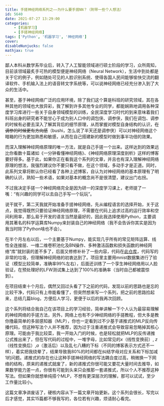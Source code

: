 ```yaml
---
title: 手搓神经网络系列之——为什么要手搓NN？（附带一些个人想法）
id: 5640
date: 2021-07-27 13:29:00
categories:
    - [机器学习]
    - [手搓神经网络]
tags: ['Python', '机器学习', '神经网络']
cover: 
disableNunjucks: false
mathjax: true
---
```


鄙人本科从数学系毕业后，转入了人工智能领域进行硕士阶段的学习，众所周知，目前该领域最炙手可热的模型便是神经网络（Neural Network），生活中到处都是关于它的例子，例如随处可见的人脸识别系统、使得各国人民间能够愉快交流的翻译软件、手机输入法上的语音转文字系统等，可以说神经网络已经充分渗入到了大众的生活中。

甚至，基于神经网络广泛的应用环境，除了我们这个算是科班的研究领域，其在各种其他的领域也大放异彩，我了解到许多其他专业的同学，都能娴熟地调用各种深度学习库进行一些关于自身领域模型的训练，全民深度学习时代的到来意味着我们科班出身的研究者不能甘心于成为别人口中的调包侠、调参侠，我们在调包、调参的时候有必要去深入了解其背后的细节原理，从而掌握对模型自身结构的认识，~~在调参的时候更有方向感~~（bushi，怎么说了半天还是调参侠）可以对神经网络这个暗箱的行为更加熟悉和敏感，从而在自己搭建新的模型时做到事半功倍的效果。


而深入理解神经网络原理的唯一方法，就是自己手搓一个出来。这样达到的效果远比你看数十篇诸如《一分钟看懂神经网络》、《神经网络原理深度剖析》这样的博客要好得多。基于此，如果你正在看我这个系列的文章，并且也有深入理解神经网络原理的想法，我强烈建议你不要只看不做，在这个领域，多动手才是正道。同时，此系列文章将默认你已经看了各种上述博客，自认为对神经网络的基本原理有了明确的认识，熟知一些术语，如果对基本的概念尚不是很清楚，建议出门右拐。


不过我决定手搓一个神经网络完全是因为研一的深度学习课上，老师提了一嘴：“有兴趣的同学可以去自己手写一个玩玩”。


说干就干，第二天我就开始准备手搓神经网络，先从编程语言的选择开始，关于这点，我觉得既然只要验证神经网络原理，不需要在代码上追求过高的运行效率和空间利用率，那么易于开发的语言当然是最好的，因此我选择使用Python，主要调用其著名的科学运算库Numpy来封装自己的神经网络（我不会告诉你其实是因为我当时除了Python啥也不会）。


在半个月左右以后，一个主要基于Numpy，能实现几乎所有的常见矩阵运算、线性全连接层、一维二维卷积池化及BN操作、多种激活函数和损失函数的神经网络“库”就封装的差不多了，后面又修修补补了一些内容，代码在[此仓库](https://github.com/windshadow233/autograd-with-numpy)，代码写的非常的垃圾，但理解神经网络的初衷达到了。项目里主要用mnist数据集进行了验证（模型比较简单，准确率99%左右），后面还训练了一个孪生神经网络用以人脸验证，在预处理好的LFW测试集上达到了100%的准确率（当时自己都被震惊到）。


在项目结束十个月后，偶然又回过头看了下之前的代码，发现以前的思路也是忘的比较干净，代码只有上帝能看懂了，但突然想来写一个系列，把之前的思路捡起来，总结几篇blog，方便后人学习，更便于以后的我再次回顾。


这个系列将结合我自己在该项目上的学习经验，简单讲解一下个人认为最容易理解的神经网络的手搓方法，另外，网络上也有不少神经网络的手搓教程，但大多是教你撸最简单的多层感知器（MLP），你也一定看到过不少基于递推式的MLP反向传播代码，但这种写法个人并不推荐，因为过于注重递推式会导致容易忽略掉其核心原理。可能由于我比较菜，我一开始入门的时候，也是轻松就把MLP的反传递推公式推出来了，但在写代码的过程中，一堆字母，比如常见的$x$（线性变换前）, $z$（线性变换后）,$a$（激活后）以及乱七八糟的下标（不同的博客表示方式还不一样），着实把我绕晕了，结果导致我80%的时间都在纠结字母对应关系和下标加减1的问题。递推式的存在也让这种手搓神经网络的写法耦合度过高，稍微换一下网络的结构，原来的递推式就废了，新的递推式你很可能又要花大量时间去推导，如果数学能力差一点，你很有可能到头来只会推那一套递推式，所以个人不推荐这种写法。但如果你就想单纯搭个MLP，不想有更深层次的理解，那可以试试，至少工作量比较小。


这篇文章净讲废话了，硬核内容从下一篇文章开始更新。这个系列会很长，写完以后才感觉，其实15篇都不够我写的，各位若有兴趣，烦请耐心看完。
